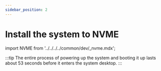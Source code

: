 ```yaml
---
sidebar_position: 2
---
```


# Install the system to NVME

import NVME from '../../../../common/dev/\_nvme.mdx';

<NVME model="rock-3b" release_num="b18" desktop="xfce" rsetup_path="../../radxa-os/rsetup" etcher_path="./boot_from_sd_card" download_path="../../download" />

:::tip
The entire process of powering up the system and booting it up lasts about 53 seconds before it enters the system desktop.
:::
